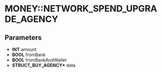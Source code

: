 # MONEY::NETWORK_SPEND_UPGRADE_AGENCY

## Parameters
* **INT** amount
* **BOOL** fromBank
* **BOOL** fromBankAndWallet
* **STRUCT_BUY_AGENCY\*** data